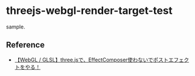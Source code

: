 # threejs-webgl-render-target-test
sample.

## Reference
- [【WebGL / GLSL】three.jsで、EffectComposer使わないでポストエフェクトをやる！](https://zenn.dev/tanabee8/articles/d79b00a40a030f)